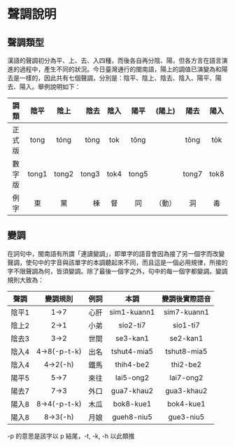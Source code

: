 # 聲調說明

## 聲調類型

漢語的聲調初分為平、上、去、入四種，而後各自再分陰、陽，但各方言在語言演進的過程中，產生不同的狀況。今日臺灣通行的閩南語，陽上的調值已演變為和陽去是一樣的，因此共有七個聲調，分別是：陰平、陰上、陰去、陰入、陽平、陽去、陽入。舉例說明如下：

|  調類  | 陰平  | 陰上  |  陰去 | 陰入 | 陽平  | (陽上) | 陽去  | 陽入 |
| :----: | :---: | :---: | ----: | :--: | :---: | :----: | :---: | :--: |
| 正式版 | tong  | tóng  |  tòng | tok  | tông  |        | tōng  | to̍k  |
| 數字版 | tong1 | tong2 | tong3 | tok4 | tong5 |        | tong7 | tok8 |
|  例字  |  東   |  黨   |    棟 |  督  |  同   | （動） |  洞   |  毒  |

## 變調

在詞句中，閩南語有所謂「連讀變調」，即單字的語音會因為接了另一個字而改變聲調，使句中的字音與該單字的本調聽起來不同，而且這是一個必用規律，所接的字不限聲調為何，皆須變調。除了最後一個字之外，句中的每一個字都變調。變調規則大致為：

| 聲調  |  變調規則   | 例詞 |    本調     | 變調後實際語音 |
| :---: | :---------: | :--: | :---------: | :------------: |
| 陰平1 |     1→7     | 心肝 | sim1-kuann1 |  sim7-kuann1   |
| 陰上2 |     2→1     | 小弟 |  sio2-ti7   |    sio1-ti7    |
| 陰去3 |     3→2     | 世間 |  se3-kan1   |    se2-kan1    |
| 陰入4 | 4→8(-p-t-k) | 出名 | tshut4-mia5 |  tshut8-mia5   |
| 陰入4 |   4→2(-h)   | 鐵馬 |  thih4-be2  |    thi2-be2    |
| 陽平5 |     5→7     | 來往 |  lai5-ong2  |   lai7-ong2    |
| 陽去7 |     7→3     | 外口 | gua7-khau2  |   gua3-khau2   |
| 陽入8 | 8→4(-p-t-k) | 木瓜 |  bok8-kue1  |   bok4-kue1    |
| 陽入8 |   8→3(-h)   | 月娘 | gueh8-niu5  |   gue3-niu5    |

-p 的意思是該字以 p 結尾，-t, -k, -h 以此類推